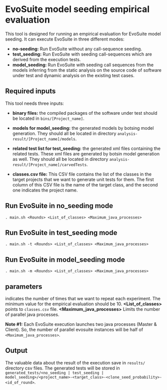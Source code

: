 # EvoSuite model seeding empirical evaluation
This tool is designed for running an empirical evaluation for EvoSuite model seeding. It can execute EvoSuite in three different modes:
- __no-seeding:__ Run EvoSuite without any call-sequence seeding.
- __test_seeding:__ Run EvoSuite with seeding call-sequences which are derived from the execution tests.
- __model_seeding:__ Run EvoSuite with seeding call sequences from the models inferring from the static analysis on the source code of software under test and dynamic analysis on the existing test cases.

## Required inputs
This tool needs three inputs:

- __binary files:__ the compiled packages of the software under test should be located in `bins/[Project_name]`.
- __models for model_seeding:__ the generated models by botsing model generation. They should all be located in directory `analysis-result/[Project_name]/models`.

- __related test list for test_seeding:__ the generated xml files containing  the related tests. These xml files are generated by botsin model generation as well. They should all be located in directory `analysis-result/[Project_name]/carvedTests`.
- __classes.csv file:__ This CSV file contains the list of the classes in the target projects that we want to generate unit tests for them. The first column of this CSV file is the name of the target class, and the second one indicates the project name.


## Run EvoSuite in no_seeding mode
```
. main.sh <Rounds> <List_of_classes> <Maximum_java_processes>
```


## Run EvoSuite in test_seeding mode
```
. main.sh -t <Rounds> <List_of_classes> <Maximum_java_processes>
```


## Run EvoSuite in model_seeding mode
```
. main.sh -m <Rounds> <List_of_classes> <Maximum_java_processes>
```

## parameters
__<Rounds>__ indicates the number of times that we want to repeat each experiment. The minimum value for the empirical evaluation should be 10. __<List_of_classes>__ points to `classes.csv` file. __<Maximum_java_processes>__ Limits the number of parallel java processes.

**Note #1:** Each EvoSuite execution launches two java processes (Master & Client). So, the number of parallel evosuite instances will be half of `<Maximum_java_processes>`.

## Output
The valuable data about the result of the execution save in `results/` directory csv files. The generated tests will be stored in `generated_tests/<no_seeding | test_seeding | model_seeding>/<project_name>-<target_class>-<clone_seed_probability>-<id_of_round>`.
